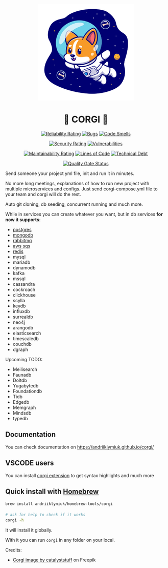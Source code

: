 <div align="center">
  <img width="300" height="300" src="./resources/corgi.png">
  
  # 🐶 CORGI 🐶
  [![Reliability Rating](https://sonarcloud.io/api/project_badges/measure?project=Andriiklymiuk_corgi&metric=reliability_rating)](https://sonarcloud.io/summary/new_code?id=Andriiklymiuk_corgi)
  [![Bugs](https://sonarcloud.io/api/project_badges/measure?project=Andriiklymiuk_corgi&metric=bugs)](https://sonarcloud.io/summary/new_code?id=Andriiklymiuk_corgi)
  [![Code Smells](https://sonarcloud.io/api/project_badges/measure?project=Andriiklymiuk_corgi&metric=code_smells)](https://sonarcloud.io/summary/new_code?id=Andriiklymiuk_corgi)

  [![Security Rating](https://sonarcloud.io/api/project_badges/measure?project=Andriiklymiuk_corgi&metric=security_rating)](https://sonarcloud.io/summary/new_code?id=Andriiklymiuk_corgi)
  [![Vulnerabilities](https://sonarcloud.io/api/project_badges/measure?project=Andriiklymiuk_corgi&metric=vulnerabilities)](https://sonarcloud.io/summary/new_code?id=Andriiklymiuk_corgi)

  [![Maintainability Rating](https://sonarcloud.io/api/project_badges/measure?project=Andriiklymiuk_corgi&metric=sqale_rating)](https://sonarcloud.io/summary/new_code?id=Andriiklymiuk_corgi)
  [![Lines of Code](https://sonarcloud.io/api/project_badges/measure?project=Andriiklymiuk_corgi&metric=ncloc)](https://sonarcloud.io/summary/new_code?id=Andriiklymiuk_corgi)
  [![Technical Debt](https://sonarcloud.io/api/project_badges/measure?project=Andriiklymiuk_corgi&metric=sqale_index)](https://sonarcloud.io/summary/new_code?id=Andriiklymiuk_corgi)

  [![Quality Gate Status](https://sonarcloud.io/api/project_badges/measure?project=Andriiklymiuk_corgi&metric=alert_status)](https://sonarcloud.io/summary/new_code?id=Andriiklymiuk_corgi)
</div>

Send someone your project yml file, init and run it in minutes.

No more long meetings, explanations of how to run new project with multiple microservices and configs. Just send corgi-compose.yml file to your team and corgi will do the rest.

Auto git cloning, db seeding, concurrent running and much more.

While in services you can create whatever you want, but in db services **for now it supports**: 
- [postgres](https://github.com/Andriiklymiuk/corgi_examples/tree/main/postgres)
- [mongodb](https://github.com/Andriiklymiuk/corgi_examples/blob/main/mongodb/mongodb-go.corgi-compose.yml)
- [rabbitmq](https://github.com/Andriiklymiuk/corgi_examples/blob/main/rabbitmq/rabbitmq-go-nestjs.corgi-compose.yml)
- [aws sqs](https://github.com/Andriiklymiuk/corgi_examples/blob/main/aws_sqs/aws_sqs_postgres_go_deno.corgi-compose.yml)
- [redis](https://github.com/Andriiklymiuk/corgi_examples/blob/main/redis/redis-bun-expo.corgi-compose.yml)
- mysql
- mariadb
- dynamodb
- kafka
- mssql
- cassandra
- cockroach
- clickhouse
- scylla
- keydb
- influxdb
- surrealdb
- neo4j
- arangodb
- elasticsearch
- timescaledb
- couchdb
- dgraph

Upcoming TODO:
- Meilisearch
- Faunadb
- Doltdb
- Yugabytedb
- Foundationdb
- Tidb 
- Edgedb 
- Memgraph
- Mindsdb
- typedb

## Documentation

You can check documentation on https://andriiklymiuk.github.io/corgi/

## VSCODE users

You can install [corgi extension](https://marketplace.visualstudio.com/items?itemName=corgi.corgi) to get syntax highlights and much more


## Quick install with [Homebrew](https://brew.sh)

```bash
brew install andriiklymiuk/homebrew-tools/corgi

# ask for help to check if it works
corgi -h
```

It will install it globally.

With it you can run `corgi` in any folder on your local.



Credits:

- <a href="https://www.freepik.com/free-vector/cute-corgi-dog-astronaut-floating-space-cartoon-vector-icon-illustration-animal-science-icon-concept-isolated-premium-vector-flat-cartoon-style_22271104.htm#query=corgi%20icon&position=7&from_view=keyword">Corgi image by catalyststuff</a> on Freepik
